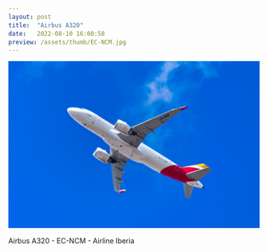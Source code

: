 ```yaml
---
layout: post
title:  "Airbus A320"
date:   2022-08-10 16:00:58
preview: /assets/thumb/EC-NCM.jpg
---
```


![Airbus A320](/assets/img/EC-NCM.jpg)

Airbus A320 - EC-NCM - Airline Iberia